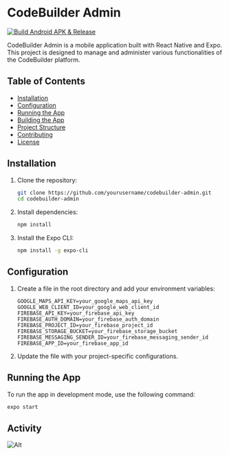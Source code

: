 # CodeBuilder Admin

[![Build Android APK & Release](https://github.com/codebuilderinc/codebuilder-app/actions/workflows/eas-android-build.yml/badge.svg?branch=main)](https://github.com/codebuilderinc/codebuilder-app/actions/workflows/eas-android-build.yml)

CodeBuilder Admin is a mobile application built with React Native and Expo. This project is designed to manage and administer various functionalities of the CodeBuilder platform.

## Table of Contents

- [Installation](#installation)
- [Configuration](#configuration)
- [Running the App](#running-the-app)
- [Building the App](#building-the-app)
- [Project Structure](#project-structure)
- [Contributing](#contributing)
- [License](#license)

## Installation

1. Clone the repository:

   ```sh
   git clone https://github.com/yourusername/codebuilder-admin.git
   cd codebuilder-admin
   ```

2. Install dependencies:

   ```sh
   npm install
   ```

3. Install the Expo CLI:
   ```sh
   npm install -g expo-cli
   ```

## Configuration

1. Create a file in the root directory and add your environment variables:

   ```env
   GOOGLE_MAPS_API_KEY=your_google_maps_api_key
   GOOGLE_WEB_CLIENT_ID=your_google_web_client_id
   FIREBASE_API_KEY=your_firebase_api_key
   FIREBASE_AUTH_DOMAIN=your_firebase_auth_domain
   FIREBASE_PROJECT_ID=your_firebase_project_id
   FIREBASE_STORAGE_BUCKET=your_firebase_storage_bucket
   FIREBASE_MESSAGING_SENDER_ID=your_firebase_messaging_sender_id
   FIREBASE_APP_ID=your_firebase_app_id
   ```

2. Update the file with your project-specific configurations.

## Running the App

To run the app in development mode, use the following command:

```sh
expo start
```

## Activity

![Alt](https://repobeats.axiom.co/api/embed/859d6883de8d21b5bb9eccfc733dfccfee0e5dab.svg "Repobeats analytics image")

